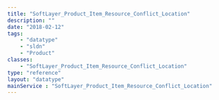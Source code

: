 ```yaml
---
title: "SoftLayer_Product_Item_Resource_Conflict_Location"
description: ""
date: "2018-02-12"
tags:
    - "datatype"
    - "sldn"
    - "Product"
classes:
    - "SoftLayer_Product_Item_Resource_Conflict_Location"
type: "reference"
layout: "datatype"
mainService : "SoftLayer_Product_Item_Resource_Conflict_Location"
---
```

